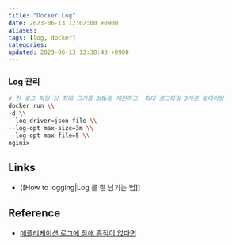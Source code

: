 ```yaml
---
title: "Docker Log"
date: 2023-06-13 12:02:00 +0900
aliases: 
tags: [log, docker]
categories: 
updated: 2023-06-13 13:38:43 +0900
---
```


### Log 관리

```bash
# 한 로그 파일 당 최대 크기를 3Mb로 제한하고, 최대 로그파일 3개로 로테이팅  
docker run \\  
-d \\  
--log-driver=json-file \\  
--log-opt max-size=3m \\  
--log-opt max-file=5 \\  
nginix
```

## Links

- [[How to logging|Log 를 잘 남기는 법]]

## Reference

- [애플리케이션 로그에 장애 흔적이 없다면](https://medium.com/@arneg0shua/%EC%95%A0%ED%94%8C%EB%A6%AC%EC%BC%80%EC%9D%B4%EC%85%98-%EB%A1%9C%EA%B7%B8%EC%97%90-%EC%9E%A5%EC%95%A0-%ED%9D%94%EC%A0%81%EC%9D%B4-%EC%97%86%EB%8B%A4%EB%A9%B4-vi-%ED%99%9C%EC%9A%A9%ED%8E%B8-d4e82c171e6f)
